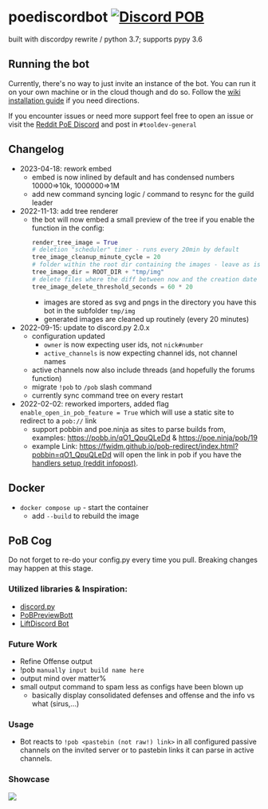 # poediscordbot [![Discord POB](https://github.com/poediscord/poediscordbot/actions/workflows/python-app.yml/badge.svg)](https://github.com/poediscord/poediscordbot/actions/workflows/python-app.yml)
built with discordpy rewrite / python 3.7; supports pypy 3.6

## Running the bot
Currently, there's no way to just invite an instance of the bot. You can run it on your own machine or in the cloud though and do so. Follow the [wiki installation guide](https://github.com/poediscord/poediscordbot/wiki/Installation) if you need directions.

If you encounter issues or need more support feel free to open an issue or visit the [Reddit PoE Discord](https://discord.com/invite/pathofexile) and post in `#tooldev-general`

## Changelog
- 2023-04-18: rework embed
  - embed is now inlined by default and has condensed numbers 10000=>10k, 1000000=>1M
  - add new command syncing logic / command to resync for the guild leader
- 2022-11-13: add tree renderer
  - the bot will now embed a small preview of the tree if you enable the function in the config:
    ```python
    render_tree_image = True
    # deletion "scheduler" timer - runs every 20min by default
    tree_image_cleanup_minute_cycle = 20
    # folder within the root dir containing the images - leave as is if you don't need to change it
    tree_image_dir = ROOT_DIR + "tmp/img"
    # delete files where the diff between now and the creation date is bigger than this amount (in seconds)
    tree_image_delete_threshold_seconds = 60 * 20
    ```
    - images are stored as svg and pngs in the directory you have this bot in the subfolder `tmp/img`
    - generated images are cleaned up routinely (every 20 minutes)
- 2022-09-15: update to discord.py 2.0.x
  - configuration updated
    - `owner` is now expecting user ids, not `nick#number` 
    - `active_channels` is now expecting channel ids, not channel names
  - active channels now also include threads (and hopefully the forums function)
  - migrate `!pob` to `/pob` slash command
  - currently sync command tree on every restart
- 2022-02-02: reworked importers, added flag `enable_open_in_pob_feature = True` which will use a static site to redirect to a `pob://` link
  - support pobbin and poe.ninja as sites to parse builds from, examples: https://pobb.in/qO1_QpuQLeDd & https://poe.ninja/pob/19
  - example Link: https://fwidm.github.io/pob-redirect/index.html?pobbin=qO1_QpuQLeDd will open the link in pob if you have the [handlers setup (reddit infopost)](https://www.reddit.com/r/pathofexile/comments/siao2j/poblink_quickload_links_for_path_of_building/).
## Docker
- `docker compose up` - start the container
    - add `--build` to rebuild the image
    
## PoB Cog
Do not forget to re-do your config.py every time you pull. Breaking changes may happen at this stage.

### Utilized libraries & Inspiration:
- [discord.py](https://github.com/Rapptz/discord.py)
- [PoBPreviewBott](https://github.com/aggixx/PoBPreviewBot)
- [LiftDiscord Bot](https://github.com/andreandersen/LiftDiscord/)

### Future Work
- Refine Offense output
- !pob `manually input build name here` <pob link>
- output mind over matter%
- small output command to spam less as configs have been blown up
    - basically display consolidated defenses and offense and the info vs what (sirus,...)
### Usage
- Bot reacts to `!pob <pastebin (not raw!) link>` in all configured passive channels on the invited server or to pastebin links it can parse in active channels.

### Showcase
![](https://cdn.discordapp.com/attachments/175005585203396622/832324723794116636/unknown.png)

